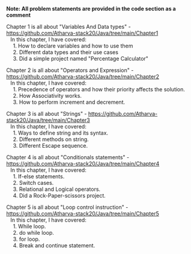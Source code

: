 **Note: All problem statements are provided in the code section as a comment** <br>

Chapter 1 is all about "Variables And Data types" - https://github.com/Atharva-stack20/Java/tree/main/Chapter1 <br>
  &ensp; In this chapter, I have covered: <br>
    &emsp; 1. How to declare variables and how to use them <br>
    &emsp; 2. Different data types and their use cases <br>
    &emsp; 3. Did a simple project named "Percentage Calculator" <br>

Chapter 2 is all about "Operators and Expression" - https://github.com/Atharva-stack20/Java/tree/main/Chapter2 <br>
  &ensp; In this chapter, I have covered: <br>
    &emsp; 1. Precedence of operators and how their priority affects the solution. <br>
    &emsp; 2. How Associativity works.<br>
    &emsp; 3. How to perform increment and decrement. <br>

Chapter 3 is all about "Strings" - https://github.com/Atharva-stack20/Java/tree/main/Chapter3 <br>
  &ensp; In this chapter, I have covered: <br>
    &emsp; 1. Ways to define string and its syntax. <br>
    &emsp; 2. Different methods on string. <br>
    &emsp; 3. Different Escape sequence. <br>

Chapter 4 is all about "Conditionals statements" - https://github.com/Atharva-stack20/Java/tree/main/Chapter4 <br>
  &ensp; In this chapter, I have covered: <br>
    &emsp; 1. If-else statements. <br>
    &emsp; 2. Switch cases. <br>
    &emsp; 3. Relational and Logical operators. <br>
    &emsp; 4. Did a Rock-Paper-scissors project. <br>

Chapter 5 is all about "Loop control instruction" - https://github.com/Atharva-stack20/Java/tree/main/Chapter5 <br>
  &ensp; In this chapter, I have covered: <br>
    &emsp; 1. While loop. <br>
    &emsp; 2. do while loop. <br>
    &emsp; 3. for loop. <br>
    &emsp; 4. Break and continue statement. <br>
    

